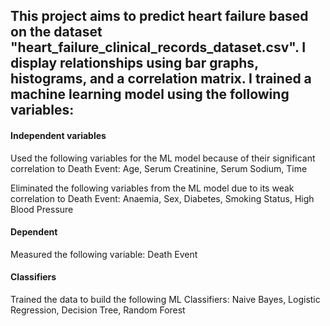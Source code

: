 ## This project aims to predict heart failure based on the dataset "heart_failure_clinical_records_dataset.csv". I display relationships using bar graphs, histograms, and a correlation matrix. I trained a machine learning model using the following variables:

#### Independent variables
Used the following variables for the ML model because of their significant correlation to Death Event: 
Age, Serum Creatinine, Serum Sodium, Time

Eliminated the following variables from the ML model due to its weak correlation to Death Event: 
Anaemia, Sex, Diabetes, Smoking Status, High Blood Pressure

#### Dependent
Measured the following variable: Death Event

#### Classifiers
Trained the data to build the following ML Classifiers: Naive Bayes, Logistic Regression, Decision Tree, Random Forest
